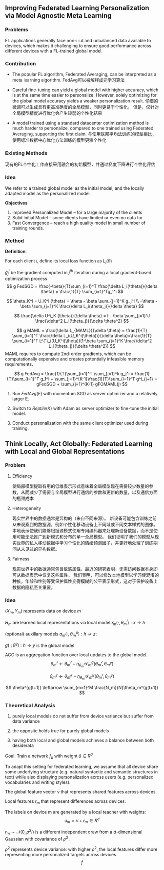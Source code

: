 ## Improving Federated Learning Personalization via Model Agnostic Meta Learning

### Problems

FL applications generally face non-i.i.d and unbalanced data available to devices, which makes it challenging to ensure good performance across different devices with a FL-trained global model.

### Contribution

- The popular FL algorithm, Federated Averaging, can be interpreted as a meta learning algorithm. FedAvg可以被解释成元学习算法

- Careful fine-tuning can yield a global model with higher accuracy, which is at the same time easier to personalize. However, solely optimizing for the global model accuracy yields a weaker personalization result.  仔细的微调可以生成具有更高准确度的全局模型，同时更易于个性化。 但是，仅针对全局模型精度进行优化会产生较弱的个性化结果

- A model trained using a standard datacenter optimization method is much harder to personalize, compared to one trained using Federated Averaging, supporting the first claim. 与使用联邦平均法训练的模型相比，使用标准数据中心优化方法训练的模型更难个性化

### Existing Methods

现有的FL个性化工作直接采用融合的初始模型，并通过梯度下降进行个性化评估

### Idea

We refer to a trained global model as the initial model, and the locally adapted model as the personalized model.

**Objectives**

1. Improved Personalized Model – for a large majority of the clients
2. Solid Initial Model – some clients have limited or even no data for
3. Fast Convergence – reach a high quality model in small number of training rounds.

### Method

**Definition**: 

For each client $i$, define its local loss function as $L_i(\theta)$

$g_j^i$ be the gradient computed in $j^{th}$  iteration during a local gradient-based optimization process
$$
g FedSGD = \frac{-\beta}{T}\sum_{i=1}^T \frac{\delta L_i(\theta)}{\delta \theta} = \frac{1}{T} \sum_{i=1}^Tg_1^i
$$

$$
\theta_K^i = U_K^i (\theta) = \theta - \beta \sum_{j=1}^K g_j^i  \\
=\theta -\beta \sum_{j=1}^K \frac{\delta L_i(\theta_j)}{\delta \theta}
$$

$$
\frac{\delta U^i_K (\theta)}{\delta \theta} = I - \beta \sum_{j=1}^J \frac{\delta^2 L_i(\theta_j)}{\delta \theta^2}
$$

$$
g MAML = \frac{\delta L_{MAML}}{\delta \theta} = \frac{1}{T} \sum_{i=1}^T 
\frac{\delta L_i(U_K^i(\theta))}{\delta \theta}=\frac{1}{T} \sum_{i=1}^T  
L^{'}_i(U_K^i(\theta))(1-\beta \sum_{j=1}^K \frac{\delta^2 L_I(\theta_j)}{\delta \theta^2})
$$
MAML requires to compute 2nd-order gradients, which can be computationally expensive and creates potentially infeasible memory requirements.


$$
g FedAvg = \frac{1}{T}\sum_{i=1}^T \sum_{j=1}^k g_j^i = \frac{1}{T}\sum_{i=1}^T
g_1^i + \sum_{j=1}^{K-1}\frac{1}{T}\sum_{i=1}^T g^i_{j+1} = gFedSGD + \sum_{j=1}^{K-1}
gFOMAML(j)
$$


1. Run $FedAvg(E)$ with momentum SGD as server optimizer and a relatively larger E. 

2. Switch to $Reptile(K)$ with Adam as server optimizer to fine-tune the initial model. 

3. Conduct personalization with the same client optimizer used during training.

## Think Locally, Act Globally: Federated Learning with Local and Global Representations

### Problem

1. Efficiency 

   使局部模型提取有用的低维表示形式意味着全局模型现在需要较少数量的参数，从而减少了需要与全局模型进行通信的参数和更新的数量，以及通信方面的瓶颈成本

2. Heterogeneity 

   现实世界中的数据通常是异构的（来自不同来源）。 新设备可能包含训练之前从未观察到的数据源，例如个性化移动设备上不同域或不同文本样式的图像。 本地表示使我们能够根据源模式使用专用编码器来处理新设备数据，而不是使用可能无法推广到新模式和分布的单一全局模型。 我们证明了我们的模型从现实世界的私人移动数据中学习个性化的情绪预测因子，并更好地处理了训练期间从未见过的异构数据。

3. Fairness

   现实世界中的数据通常包含敏感属性，最近的研究表明，无需访问数据本身即可从数据表示中恢复这些属性。 我们表明，可以修改本地模型以学习使混淆的种族，年龄和性别等受保护属性变得模糊的公平表示形式，这对于保护设备上数据的隐私至关重要。

### Idea

$(X_m,Y_m)$ represents data on device $m$

$H_m$ are learned local representations via local model $\mathcal{l}_m(\cdot,\theta_m^l):x \rightarrow h$ 

(optional) auxiliary models $a_m(\cdot,\theta_m^a):h \rightarrow z$:

$g(\cdot;\theta^g):h \rightarrow y$ is the global model

AGG is an aggregation function over local updates to the global model.
$$
\theta_m^\mathcal{l} \leftarrow \theta_m^\mathcal{l} - \eta_{\theta_m^\mathcal{l}} \mathcal{L}^g_m (\theta_m^\mathcal{l},\theta_m^\mathcal{g})
$$

$$
\theta_m^\mathcal{g} \leftarrow \theta_m^\mathcal{g} - \eta_{\theta_m^\mathcal{l}} \mathcal{L}^g_m (\theta_m^\mathcal{l},\theta_m^\mathcal{g})
$$

$$
\theta^{g(t+1)} \leftarrow \sum_{m=1}^M \frac{N_m}{N}\theta_m^{g(t+1)}
$$

### Theoretical Analysis

1. purely local models do not suffer from device variance but suffer from data variance

2. the opposite holds true for purely global models  
3. having both local and global models achieves a balance between both desiderata

Goal: Train a network $f_{\widehat{u}}$ with weight $\widehat{u} \in R^d$

To adapt this setting for federated learning, we assume that all device share some underlying structure (e.g. natural syntactic and semantic structures in text) while also displaying personalization across users (e.g. personalized vocabularies and writing styles).



The global feature vector v that represents shared features across devices.

Local features $r_m$ that represent differences across devices.

 The labels on device m are generated by a local teacher with weights:
$$
u_m= v+r_m \in R^d
$$


$r_m \sim \mathcal{N}(0,\rho^2 I)$ is a different independent draw from a  $d$-dimensional Gaussian with covariance of $\rho^2$ .

$\rho^2$ represents device variance: with higher $\rho^2$, the local features differ more representing more personalized targets across devices
$$
\widetilde{f}
$$
